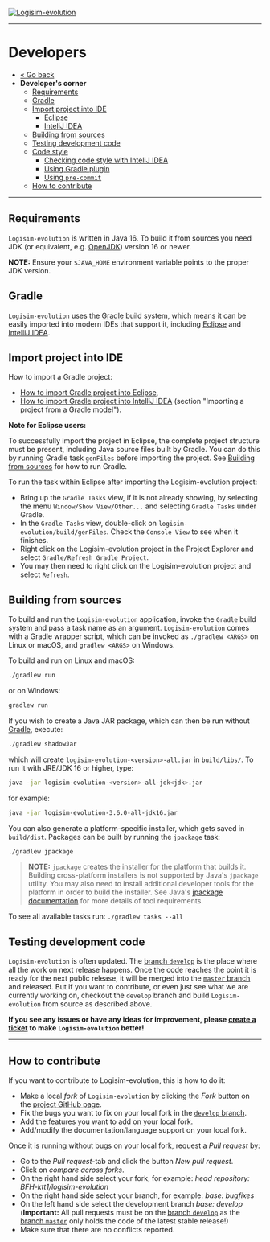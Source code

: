 [![Logisim-evolution](img/logisim-evolution-logo.png)](https://github.com/logisim-evolution/logisim-evolution)

---

# Developers #

* [« Go back](../README.md)
* **Developer's corner**
  * [Requirements](#requirements)
  * [Gradle](#gradle)
  * [Import project into IDE](#import-project-into-ide)
    * [Eclipse](#import-project-into-ide)
    * [InteliJ IDEA](#import-project-into-ide)
  * [Building from sources](#building-from-sources)
  * [Testing development code](#testing-development-code)
  * [Code style](style.md)
    * [Checking code style with InteliJ IDEA](style.md#checking-code-style-with-intelij-idea)
    * [Using Gradle plugin](style.md#using-gradle-plugin)
    * [Using `pre-commit`](style.md#using-pre-commit-hooks)
  * [How to contribute](#how-to-contribute)

---

## Requirements ##

`Logisim-evolution` is written in Java 16. To build it from sources you need JDK
(or equivalent, e.g. [OpenJDK](https://adoptopenjdk.net/)) version 16 or newer.

**NOTE:** Ensure your `$JAVA_HOME` environment variable points to the proper JDK version.

## Gradle ##

`Logisim-evolution` uses the [Gradle](https://gradle.org) build system, which means it can be easily imported into modern IDEs
that support it, including [Eclipse](https://www.eclipse.org) and [IntelliJ IDEA](https://www.jetbrains.com/idea/).

## Import project into IDE ##

How to import a Gradle project:

* [How to import Gradle project into Eclipse](https://www.eclipse.org/community/eclipse_newsletter/2018/february/buildship.php),
* [How to import Gradle project into IntelliJ IDEA](https://www.jetbrains.com/help/idea/gradle.html) (section "Importing a project
  from a Gradle model").

**Note for Eclipse users:**

To successfully import the project in Eclipse, the complete project structure must be present,
including Java source files built by Gradle.
You can do this by running Gradle task `genFiles` before importing the project.
See [Building from sources](#building-from-sources) for how to run Gradle.

To run the task within Eclipse after importing the Logisim-evolution project:

* Bring up the `Gradle Tasks` view, if it is not already showing, by selecting the menu `Window/Show View/Other...`
  and selecting `Gradle Tasks` under Gradle.
* In the `Gradle Tasks` view, double-click on `logisim-evolution/build/genFiles`.
  Check the `Console View` to see when it finishes.
* Right click on the Logisim-evolution project in the Project Explorer and select `Gradle/Refresh Gradle Project`.
* You may then need to right click on the Logisim-evolution project and select `Refresh`.

## Building from sources ##

To build and run the `Logisim-evolution` application, invoke the `Gradle` build system and pass a task name as an argument.
`Logisim-evolution` comes with a Gradle wrapper script, which can be invoked as `./gradlew <ARGS>` on Linux or macOS, and
`gradlew <ARGS>` on Windows.

To build and run on Linux and macOS:

```bash
./gradlew run
```

or on Windows:

```bash
gradlew run
```

If you wish to create a Java JAR package, which can then be run without [Gradle](https://gradle.org), execute:

```bash
./gradlew shadowJar
```

which will create `logisim-evolution-<version>-all.jar` in `build/libs/`.
To run it with JRE/JDK 16 or higher, type:

```bash
java -jar logisim-evolution-<version>-all-jdk<jdk>.jar
```

for example:

```bash
java -jar logisim-evolution-3.6.0-all-jdk16.jar
```

You can also generate a platform-specific installer, which gets saved in `build/dist`.
Packages can be built by running the `jpackage` task:

```bash
./gradlew jpackage
```

> **NOTE:** `jpackage` creates the installer for the platform that builds it. Building cross-platform installers is not supported
> by Java's `jpackage` utility. You may also need to install additional developer tools for the platform in order to build the
> installer. See Java's [jpackage documentation](https://docs.oracle.com/en/java/javase/14/jpackage/packaging-overview.html)
> for more details of tool requirements.

To see all available tasks run: `./gradlew tasks --all`

## Testing development code ##

`Logisim-evolution` is often updated.
The [branch `develop`](https://github.com/logisim-evolution/logisim-evolution/tree/develop)
is the place where all the work on next release happens.
Once the code reaches the point it is ready for the next public release, it will
be merged into the [`master` branch](https://github.com/logisim-evolution/logisim-evolution/tree/master) and released.
But if you want to contribute, or even just see what we are currently working on, checkout the `develop` branch
and build `Logisim-evolution` from source as described above.

**If you see any issues or have any ideas for improvement, please
[create a ticket](https://github.com/logisim-evolution/logisim-evolution/issues) to make `Logisim-evolution` better!**

---

## How to contribute ##

If you want to contribute to Logisim-evolution, this is how to do it:

* Make a local *fork* of `Logisim-evolution` by clicking the *Fork* button on the
  [project GitHub page](https://github.com/logisim-evolution/logisim-evolution).
* Fix the bugs you want to fix on your local fork in the
  [`develop` branch](https://github.com/logisim-evolution/logisim-evolution/tree/develop).
* Add the features you want to add on your local fork.
* Add/modify the documentation/language support on your local fork.

Once it is running without bugs on your local fork, request a *Pull request* by:

* Go to the *Pull request*-tab and click the button *New pull request*.
* Click on *compare across forks*.
* On the right hand side select your fork, for example: *head repository: BFH-ktt1/logisim-evolution*
* On the right hand side select your branch, for example: *base: bugfixes*
* On the left hand side select the development branch *base: develop* (**Important:** All pull requests must be on
  the [branch `develop`](https://github.com/logisim-evolution/logisim-evolution/tree/develop) as
  the [branch `master`](https://github.com/logisim-evolution/logisim-evolution/tree/master) only holds the code
  of the latest stable release!)
* Make sure that there are no conflicts reported.
